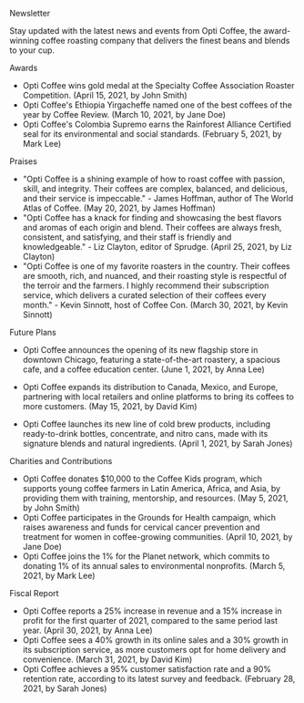 Newsletter

Stay updated with the latest news and events from Opti Coffee, the award-winning coffee roasting company that delivers the finest beans and blends to your cup.

Awards

- Opti Coffee wins gold medal at the Specialty Coffee Association Roaster Competition. (April 15, 2021, by John Smith)
- Opti Coffee's Ethiopia Yirgacheffe named one of the best coffees of the year by Coffee Review. (March 10, 2021, by Jane Doe)
- Opti Coffee's Colombia Supremo earns the Rainforest Alliance Certified seal for its environmental and social standards. (February 5, 2021, by Mark Lee)

Praises

- "Opti Coffee is a shining example of how to roast coffee with passion, skill, and integrity. Their coffees are complex, balanced, and delicious, and their service is impeccable." - James Hoffman, author of The World Atlas of Coffee. (May 20, 2021, by James Hoffman)
- "Opti Coffee has a knack for finding and showcasing the best flavors and aromas of each origin and blend. Their coffees are always fresh, consistent, and satisfying, and their staff is friendly and knowledgeable." - Liz Clayton, editor of Sprudge. (April 25, 2021, by Liz Clayton)
- "Opti Coffee is one of my favorite roasters in the country. Their coffees are smooth, rich, and nuanced, and their roasting style is respectful of the terroir and the farmers. I highly recommend their subscription service, which delivers a curated selection of their coffees every month." - Kevin Sinnott, host of Coffee Con. (March 30, 2021, by Kevin Sinnott)

Future Plans

- Opti Coffee announces the opening of its new flagship store in downtown Chicago, featuring a state-of-the-art roastery, a spacious cafe, and a coffee education center. (June 1, 2021, by Anna Lee)

- Opti Coffee expands its distribution to Canada, Mexico, and Europe, partnering with local retailers and online platforms to bring its coffees to more customers. (May 15, 2021, by David Kim)

- Opti Coffee launches its new line of cold brew products, including ready-to-drink bottles, concentrate, and nitro cans, made with its signature blends and natural ingredients. (April 1, 2021, by Sarah Jones)


Charities and Contributions

- Opti Coffee donates $10,000 to the Coffee Kids program, which supports young coffee farmers in Latin America, Africa, and Asia, by providing them with training, mentorship, and resources. (May 5, 2021, by John Smith)
- Opti Coffee participates in the Grounds for Health campaign, which raises awareness and funds for cervical cancer prevention and treatment for women in coffee-growing communities. (April 10, 2021, by Jane Doe)
- Opti Coffee joins the 1% for the Planet network, which commits to donating 1% of its annual sales to environmental nonprofits. (March 5, 2021, by Mark Lee)

Fiscal Report

- Opti Coffee reports a 25% increase in revenue and a 15% increase in profit for the first quarter of 2021, compared to the same period last year. (April 30, 2021, by Anna Lee)
- Opti Coffee sees a 40% growth in its online sales and a 30% growth in its subscription service, as more customers opt for home delivery and convenience. (March 31, 2021, by David Kim)
- Opti Coffee achieves a 95% customer satisfaction rate and a 90% retention rate, according to its latest survey and feedback. (February 28, 2021, by Sarah Jones)
